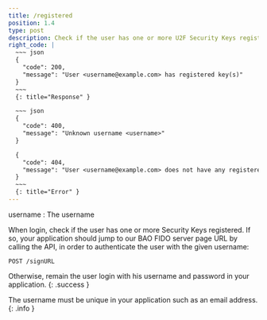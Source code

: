 ```yaml
---
title: /registered
position: 1.4
type: post
description: Check if the user has one or more U2F Security Keys registered.
right_code: |
  ~~~ json
  {
    "code": 200,
    "message": "User <username@example.com> has registered key(s)"
  }
  ~~~
  {: title="Response" }

  ~~~ json
  {
    "code": 400,
    "message": "Unknown username <username>"
  }

  {
    "code": 404,
    "message": "User <username@example.com> does not have any registered key"
  }
  ~~~
  {: title="Error" }
---
```


username
: The username

When login, check if the user has one or more Security Keys registered. If so, your application
should jump to our BAO FIDO server page URL by calling the API, in order to authenticate
the user with the given username:

```
POST /signURL
```

Otherwise, remain the user login with his username and password in your application.
{: .success }

The username must be unique in your application such as an email address.
{: .info }

